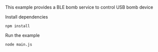 This example provides a BLE bomb service to control USB bomb device

Install dependencies

    npm install

Run the example

    node main.js
